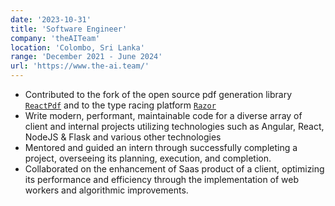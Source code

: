 ```yaml
---
date: '2023-10-31'
title: 'Software Engineer'
company: 'theAITeam'
location: 'Colombo, Sri Lanka'
range: 'December 2021 - June 2024'
url: 'https://www.the-ai.team/'
---
```


- Contributed to the fork of the open source pdf generation library [<u>`ReactPdf`</u>](https://github.com/Paladin-Analytics/react-pdf) and to the type racing platform [<u>`Razor`</u>](https://github.com/the-ai-team/razor)
- Write modern, performant, maintainable code for a diverse array of client and internal projects utilizing technologies such as Angular, React, NodeJS & Flask and various other technologies
- Mentored and guided an intern through successfully completing a project, overseeing its planning, execution, and completion.
- Collaborated on the enhancement of Saas product of a client, optimizing its performance and efficiency through the implementation of web workers and algorithmic improvements.
